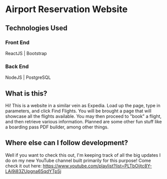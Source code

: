# Airport Reservation Website

## Technologies Used

### Front End
ReactJS | Bootstrap

### Back End
NodeJS | PostgreSQL

## What is this?
Hi! This is a website in a similar vein as Expedia. Load up the page, type in parameters, and click Find Flights. You will be brought a page that will showcase all the flights available. You may then proceed to "book" a flight, and then retrieve various information. Planned are some other fun stuff like a boarding pass PDF builder, among other things.

## Where else can I follow development?
Well if you want to check this out, I'm keeping track of all the big updates I do on my new YouTube channel built primarily for this purpose! Come check it out here: https://www.youtube.com/playlist?list=PLTbOijtc8Y-LAi9j83ZUpgna6SqdYTpSj 
